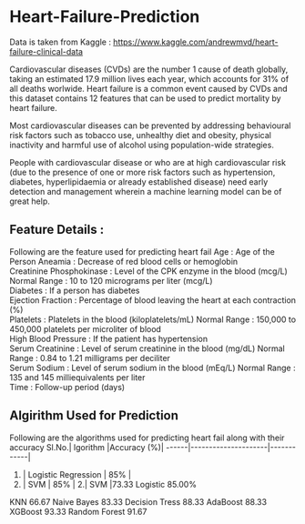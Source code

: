 # Heart-Failure-Prediction

Data is taken from Kaggle : https://www.kaggle.com/andrewmvd/heart-failure-clinical-data

Cardiovascular diseases (CVDs) are the number 1 cause of death globally, taking an estimated 17.9 million lives each year, which accounts for 31% of all deaths worlwide.
Heart failure is a common event caused by CVDs and this dataset contains 12 features that can be used to predict mortality by heart failure.

Most cardiovascular diseases can be prevented by addressing behavioural risk factors such as tobacco use, unhealthy diet and obesity, physical inactivity and harmful use of alcohol using population-wide strategies.

People with cardiovascular disease or who are at high cardiovascular risk (due to the presence of one or more risk factors such as hypertension, diabetes, hyperlipidaemia or already established disease) need early detection and management wherein a machine learning model can be of great help.

## Feature Details : 
Following are the feature used for predicting heart fail
Age : Age of the Person
Aneamia : Decrease of red blood cells or hemoglobin\
Creatinine Phosphokinase : Level of the CPK enzyme in the blood (mcg/L) Normal Range : 10 to 120 micrograms per liter (mcg/L) \
Diabetes : If a person has diabetes \
Ejection Fraction : Percentage of blood leaving the heart at each contraction (%)\
Platelets : Platelets in the blood (kiloplatelets/mL) Normal Range : 150,000 to 450,000 platelets per microliter of blood\
High Blood Pressure : If the patient has hypertension \
Serum Creatinine : Level of serum creatinine in the blood (mg/dL) Normal Range : 0.84 to 1.21 milligrams per deciliter \
Serum Sodium : Level of serum sodium in the blood (mEq/L) Normal Range : 135 and 145 milliequivalents per liter \
Time : Follow-up period (days)

## Algirithm Used for Prediction
Following are the algorithms used for predicting heart fail along with their accuracy
Sl.No.|       lgorithm      |Accuracy (%)|
------|---------------------|------------|
1.    | Logistic Regression | 85%        |
2.    | SVM   | 85%        |
2.| SVM	|73.33
Logistic	85.00%

KNN	66.67
Naive Bayes	83.33
Decision Tress	88.33
AdaBoost	88.33
XGBoost	93.33
Random Forest	91.67
